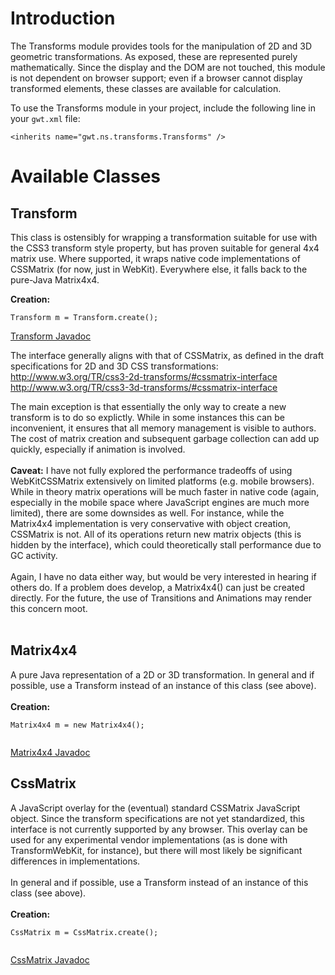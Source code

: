 # Introduction #

The Transforms module provides tools for the manipulation of 2D and 3D geometric transformations. As exposed, these are represented purely mathematically. Since the display and the DOM are not touched, this module is not dependent on browser support; even if a browser cannot display transformed elements, these classes are available for calculation.

To use the Transforms module in your project, include the following line in your `gwt.xml` file:

```
<inherits name="gwt.ns.transforms.Transforms" />
```


# Available Classes #

## Transform ##

This class is ostensibly for wrapping a transformation suitable for use with the CSS3 transform style property, but has proven suitable for general 4x4 matrix use. Where supported, it wraps native code implementations of CSSMatrix (for now, just in WebKit). Everywhere else, it falls back to the pure-Java Matrix4x4.

**Creation:**
```
Transform m = Transform.create();
```

[Transform Javadoc](http://gwt-ns.googlecode.com/svn/trunk/javadoc/gwt/ns/transforms/client/Transform.html)

The interface generally aligns with that of CSSMatrix, as defined in the draft specifications for 2D and 3D CSS transformations:<br>
<a href='http://www.w3.org/TR/css3-2d-transforms/#cssmatrix-interface'>http://www.w3.org/TR/css3-2d-transforms/#cssmatrix-interface</a><br>
<a href='http://www.w3.org/TR/css3-3d-transforms/#cssmatrix-interface'>http://www.w3.org/TR/css3-3d-transforms/#cssmatrix-interface</a><br>

The main exception is that essentially the only way to create a new transform is to do so explictly. While in some instances this can be inconvenient, it ensures that all memory management is visible to authors. The cost of matrix creation and subsequent garbage collection can add up quickly, especially if animation is involved.<br>
<br>
<b>Caveat:</b> I have not fully explored the performance tradeoffs of using WebKitCSSMatrix extensively on limited platforms (e.g. mobile browsers). While in theory matrix operations will be much faster in native code (again, especially in the mobile space where JavaScript engines are much more limited), there are some downsides as well. For instance, while the Matrix4x4 implementation is very conservative with object creation, CSSMatrix is not. All of its operations return new matrix objects (this is hidden by the interface), which could theoretically stall performance due to GC activity.<br>
<br>
Again, I have no data either way, but would be very interested in hearing if others do. If a problem does develop, a Matrix4x4() can just be created directly. For the future, the use of Transitions and Animations may render this concern moot.<br>
<br>
<h2>Matrix4x4</h2>

A pure Java representation of a 2D or 3D transformation. In general and if possible, use a Transform instead of an instance of this class (see above).<br>
<br>
<b>Creation:</b>
<pre><code>Matrix4x4 m = new Matrix4x4();<br>
</code></pre>

<a href='http://gwt-ns.googlecode.com/svn/trunk/javadoc/gwt/ns/transforms/client/Matrix4x4.html'>Matrix4x4 Javadoc</a>

<h2>CssMatrix</h2>

A JavaScript overlay for the (eventual) standard CSSMatrix JavaScript object. Since the transform specifications are not yet standardized, this interface is not currently supported by any browser. This overlay can be used for any experimental vendor implementations (as is done with TransformWebKit, for instance), but there will most likely be significant differences in implementations.<br>
<br>
In general and if possible, use a Transform instead of an instance of this class (see above).<br>
<br>
<b>Creation:</b>
<pre><code>CssMatrix m = CssMatrix.create();<br>
</code></pre>

<a href='http://gwt-ns.googlecode.com/svn/trunk/javadoc/gwt/ns/transforms/client/CssMatrix.html'>CssMatrix Javadoc</a>